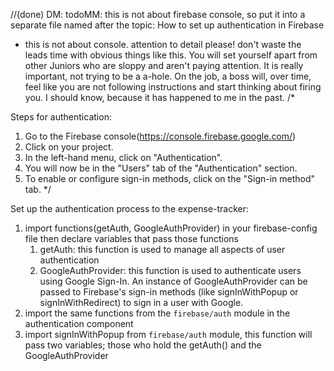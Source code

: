 //(done) DM: todoMM: this is not about firebase console, so put it into a separate file named after the topic: How to set up authentication in Firebase
* this is not about console. attention to detail please! don't waste the leads time with obvious things like this. You will set yourself apart from other Juniors who are sloppy and aren't paying attention. It is really important, not trying to be a a-hole. On the job, a boss will, over time, feel like you are not following instructions and start thinking about firing you. I should know, because it has happened to me in the past. 
 /*

Steps for authentication:
  1. Go to the Firebase console(https://console.firebase.google.com/)
  2. Click on your project.
  3. In the left-hand menu, click on "Authentication".
  4. You will now be in the "Users" tab of the "Authentication" section.
  5. To enable or configure sign-in methods, click on the "Sign-in method" tab.
*/

Set up the authentication process to the expense-tracker:
1. import functions(getAuth, GoogleAuthProvider) in your firebase-config file then declare variables that pass those functions
   1. getAuth: this function is used to manage all aspects of user authentication
   2. GoogleAuthProvider: this function is used to authenticate users using Google Sign-In. An instance of GoogleAuthProvider can be passed to Firebase's sign-in methods (like signInWithPopup or signInWithRedirect) to sign in a user with Google.
2. import the same functions from the `firebase/auth` module in the authentication component
3. import signInWithPopup from `firebase/auth` module, this function will pass two variables; those who hold the getAuth() and the GoogleAuthProvider